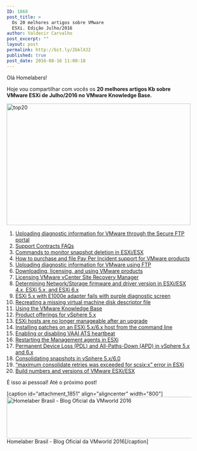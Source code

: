 ```yaml
---
ID: 1868
post_title: >
  Os 20 melhores artigos sobre VMware
  ESXi. Edição Julho/2016
author: Valdecir Carvalho
post_excerpt: ""
layout: post
permalink: http://bit.ly/2bklXJ2
published: true
post_date: 2016-08-16 11:00:18
---
```

Olá Homelabers!

Hoje vou compartilhar com vocês os <strong>20 melhores artigos Kb sobre VMware ESXi de Julho/2016 no VMware Knowledge Base.</strong>

<img class="aligncenter size-full wp-image-1850" src="http://homelaber.com.br/site/wp-content/uploads/2016/08/top20.png" alt="top20" width="501" height="331" />

<ol>
    <li><a href="https://kb.vmware.com/kb/2069559">Uploading diagnostic information for VMware through the Secure FTP portal</a></li>
    <li><a href="https://kb.vmware.com/kb/1021904">Support Contracts FAQs</a></li>
    <li><a href="https://kb.vmware.com/kb/1007566" name="&amp;lpos=apps_scodevmw : 14">Commands to monitor snapshot deletion in ESXi/ESX</a></li>
    <li><a href="https://kb.vmware.com/kb/2014035" name="&amp;lpos=apps_scodevmw : 15">How to purchase and file Pay Per Incident support for VMware products</a></li>
    <li><a href="https://kb.vmware.com/kb/2070100" name="&amp;lpos=apps_scodevmw : 16">Uploading diagnostic information for VMware using FTP</a></li>
    <li><a href="https://kb.vmware.com/kb/2010633" name="&amp;lpos=apps_scodevmw : 17">Downloading, licensing, and using VMware products</a></li>
    <li><a href="https://kb.vmware.com/kb/1019614" name="&amp;lpos=apps_scodevmw : 18">Licensing VMware vCenter Site Recovery Manager</a></li>
    <li><a href="https://kb.vmware.com/kb/1027206" name="&amp;lpos=apps_scodevmw : 19">Determining Network/Storage firmware and driver version in ESXi/ESX 4.x, ESXi 5.x, and ESXi 6.x</a></li>
    <li><a href="https://kb.vmware.com/kb/2059053" name="&amp;lpos=apps_scodevmw : 20">ESXi 5.x with E1000e adapter fails with purple diagnostic screen</a></li>
    <li><a href="https://kb.vmware.com/kb/1002511">Recreating a missing virtual machine disk descriptor file</a></li>
    <li><a href="https://kb.vmware.com/kb/878">Using the VMware Knowledge Base</a></li>
    <li><a href="https://kb.vmware.com/kb/2001113">Product offerings for vSphere 5.x</a></li>
    <li><a href="https://kb.vmware.com/kb/2140304">ESXi hosts are no longer manageable after an upgrade</a></li>
    <li><a href="https://kb.vmware.com/kb/2008939">Installing patches on an ESXi 5.x/6.x host from the command line</a></li>
    <li><a href="https://kb.vmware.com/kb/2113956">Enabling or disabling VAAI ATS heartbeat</a></li>
    <li><a href="https://kb.vmware.com/kb/1003490">Restarting the Management agents in ESXi</a></li>
    <li><a href="https://kb.vmware.com/kb/2004684">Permanent Device Loss (PDL) and All-Paths-Down (APD) in vSphere 5.x and 6.x</a></li>
    <li><a href="https://kb.vmware.com/kb/2003638">Consolidating snapshots in vSphere 5.x/6.0</a></li>
    <li><a href="https://kb.vmware.com/kb/2082886" name="&amp;lpos=apps_scodevmw : 30">“maximum consolidate retries was exceeded for scsix:x” error in ESXi</a></li>
    <li><a href="https://kb.vmware.com/kb/2143832" name="&amp;lpos=apps_scodevmw : 31">Build numbers and versions of VMware ESXi/ESX</a></li>
</ol>

É isso ai pessoal! Até o próximo post!

[caption id="attachment_1851" align="aligncenter" width="800"]<img class="wp-image-1851" src="http://homelaber.com.br/site/wp-content/uploads/2016/08/vmworld-2016-official-blogger-banner-long.png" alt="Homelaber Brasil - Blog Oficial da VMworld 2016" width="800" height="113" /> Homelaber Brasil - Blog Oficial da VMworld 2016[/caption]